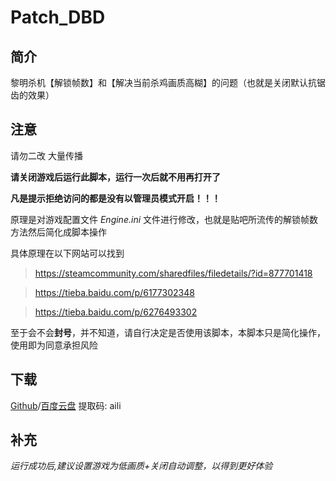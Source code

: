 # Patch_DBD
## 简介
黎明杀机【解锁帧数】和【解决当前杀鸡画质高糊】的问题（也就是关闭默认抗锯齿的效果）
## 注意
请勿二改 大量传播

**请关闭游戏后运行此脚本，运行一次后就不用再打开了**

**凡是提示拒绝访问的都是没有以管理员模式开启！！！**

原理是对游戏配置文件 *Engine.ini* 文件进行修改，也就是贴吧所流传的解锁帧数方法然后简化成脚本操作

具体原理在以下网站可以找到

> https://steamcommunity.com/sharedfiles/filedetails/?id=877701418

> https://tieba.baidu.com/p/6177302348

> https://tieba.baidu.com/p/6276493302

至于会不会**封号**，并不知道，请自行决定是否使用该脚本，本脚本只是简化操作，使用即为同意承担风险
## 下载
[Github](https://github.com/g1thub-h/Patch_DBD/releases)/[百度云盘](https://pan.baidu.com/s/1uji21EN59eTcLSaq3NGapg) 提取码: aili

## 补充

*运行成功后,建议设置游戏为低画质+关闭自动调整，以得到更好体验*
